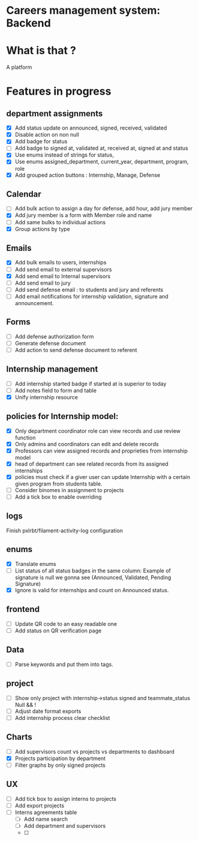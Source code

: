 # Careers management system: Backend

# What is that ?
A platform

# Features in progress

## department assignments
- [x] Add status update on announced, signed, received, validated
- [x] Disable action on non null
- [x] Add badge for status
- [ ] Add badge to signed at, validated at, received at, signed at and status
- [x] Use enums instead of strings for status, 
- [x] Use enums assigned_department, current_year, department, program, role
- [x] Add grouped action buttons : Internship, Manage, Defense
## Calendar
- [ ] Add bulk action to assign a day for defense, add hour, add jury member
- [x] Add jury member is a form with Member role and name
- [ ] Add same bulks to individual actions
- [x] Group actions by type
## Emails
- [x] Add bulk emails to users, internships
- [ ] Add send email to external supervisors
- [x] Add send email to Internal supervisors 
- [ ] Add send email to jury
- [ ] Add send defense email : to students and jury and referents
- [ ] Add email notifications for internship validation, signature and announcement.
## Forms
- [ ] Add defense authorization form
- [ ] Generate defense document
- [ ] Add action to send defense document to referent
## Internship management
- [ ] Add internship started badge if started at is superior to today
- [ ] Add notes field to form and table
- [x] Unify internship resource 
## policies for Internship model:
- [x] Only department coordinator role can view records and use review function
- [x] Only admins and coordinators can edit and delete records
- [x] Professors can view assigned records and proprieties from internship model
- [x] head of department can see related records from its assigned internships
- [x] policies must check if a giver user can update Internship with a certain given program from students table.
- [ ] Consider binomes in assignment to projects
- [ ] Add a tick box to enable overriding 
## logs
Finish pxlrbt/filament-activity-log configuration
## enums
- [x] Translate enums
- [ ] List status of all status badges in the same column: Example of signature is null we gonna see (Announced, Validated, Pending Signature)
- [x] Ignore is valid for internships and count on Announced status.
## frontend
- [ ] Update QR code to an easy readable one
- [ ] Add status on QR verification page
## Data
- [ ] Parse keywords and put them into tags.
## project
- [ ] Show only project with internship->status signed and teammate_status Null && !
- [ ] Adjust date format exports
- [ ] Add internship process clear checklist

## Charts
- [ ] Add supervisors count vs projects vs departments to dashboard
- [x] Projects participation by department
- [ ] Filter graphs by only signed projects
## UX
- [ ] Add tick box to assign interns to projects
- [ ] Add export projects
- [ ] Interns agreements table
    - [ ] Add name search
    - [ ] Add department and supervisors
    - [ ] 

